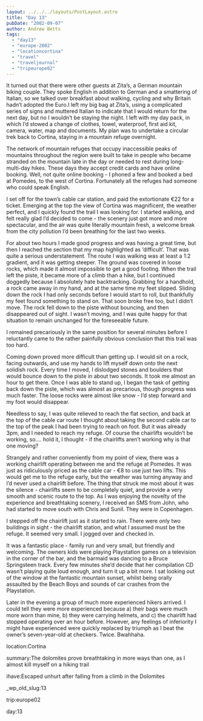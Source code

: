 ```yaml
---
layout: ../../../layouts/PostLayout.astro
title: "Day 13"
pubDate: "2002-09-07"
author: Andrew Betts
tags: 
  - "day13"
  - "europe-2002"
  - "locationcortina"
  - "travel"
  - "traveljournal"
  - "tripeurope02"
---
```


It turned out that there were other guests at Zita’s, a German mountain biking couple. They spoke English in addition to German and a smattering of Italian, so we talked over breakfast about walking, cycling and why Britain hadn’t adopted the Euro.I left my big bag at Zita’s, using a complicated series of signs and muttered Italian to indicate that I would return for the next day, but no I wouldn’t be staying the night. I left with my day pack, in which I’d stowed a change of clothes, towel, waterproof, first aid kit, camera, water, map and documents. My plan was to undertake a circular trek back to Cortina, staying in a mountain refuge overnight.

The network of mountain refuges that occupy inaccessible peaks of mountains throughout the region were built to take in people who became stranded on the mountain late in the day or needed to rest during long-multi-day hikes. These days they accept credit cards and have online booking. Well, not quite online booking - I phoned a few and booked a bed at Pomedes, to the west of Cortina. Fortunately all the refuges had someone who could speak English.

I set off for the town’s cable car station, and paid the extortionate €22 for a ticket. Emerging at the top the view of Cortina was magnificent, the weather perfect, and I quickly found the trail I was looking for. I started walking, and felt really glad I’d decided to come - the scenery just got more and more spectacular, and the air was quite literally mountain fresh, a welcome break from the city pollution I’d been breathing for the last two weeks.

For about two hours I made good progress and was having a great time, but then I reached the section that my map highlighted as ‘difficult’. That was quite a serious understatement. The route I was walking was at least a 1:2 gradient, and it was getting steeper. The ground was covered in loose rocks, which made it almost impossible to get a good footing. When the trail left the piste, it became more of a climb than a hike, but I continued doggedly because I absolutely hate backtracking. Grabbing for a handhold, a rock came away in my hand, and at the same time my feet slipped. Sliding down the rock I had only seconds before I would start to roll, but thankfully my feet found something to stand on. That soon broke free too, but I didn’t move. The rock fell down to the piste without bouncing, and then disappeared out of sight. I wasn’t moving, and I was quite happy for that situation to remain unchanged for the foreseeable future.

I remained precariously in the same position for several minutes before I reluctantly came to the rather painfully obvious conclusion that this trail was too hard.

Coming down proved more difficult than getting up. I would sit on a rock, facing outwards, and use my hands to lift myself down onto the next solidish rock. Every time I moved, I dislodged stones and boulders that would bounce down to the piste in about two seconds. It took me almost an hour to get there. Once I was able to stand up, I began the task of getting back down the piste, which was almost as precarious, though progress was much faster. The loose rocks were almost like snow - I’d step forward and my foot would disappear.

Needless to say, I was quite relieved to reach the flat section, and back at the top of the cable car route I thought about taking the second cable car to the top of the peak I had been trying to reach on foot. But it was already 3pm, and I needed to reach my refuge. Of course the chairlifts wouldn’t be working, so…. hold it, I thought - if the chairlifts aren’t working why is that one moving?

Strangely and rather conveniently from my point of view, there was a working chairlift operating between me and the refuge at Pomedes. It was just as ridiculously priced as the cable car - €8 to use just two lifts. This would get me to the refuge early, but the weather was turning anyway and I’d never used a chairlift before. The thing that struck me most about it was the silence - chairlifts seem to be completely quiet, and provide a very smooth and scenic route to the top. As I was enjoying the novelty of the experience and breathtaking scenery, I received an SMS from John, who had started to move south with Chris and Sunil. They were in Copenhagen.

I stepped off the chairlift just as it started to rain. There were only two buildings in sight - the chairlift station, and what I assumed must be the refuge. It seemed very small. I jogged over and checked in.

It was a fantastic place - family run and very small, but friendly and welcoming. The owners kids were playing Playstation games on a television in the corner of the bar, and the barmaid was dancing to a Bruce Springsteen track. Every few minutes she’d decide that her compilation CD wasn’t playing quite loud enough, and turn it up a bit more. I sat looking out of the window at the fantastic mountain sunset, whilst being orally assaulted by the Beach Boys and sounds of car crashes from the Playstation.

Later in the evening a group of much more experienced hikers arrived. I could tell they were more experienced because a) their bags were much more worn than mine, b) they were carrying helmets, and c) the chairlift had stopped operating over an hour before. However, any feelings of inferiority I might have experienced were quickly replaced by triumph as I beat the owner’s seven-year-old at checkers. Twice. Bwahhaha.

location:Cortina

summary:The dolomites prove breathtaking in more ways than one, as I almost kill myself on a hiking trail

ihave:Escaped unhurt after falling from a climb in the Dolomites

\_wp\_old\_slug:13

trip:europe02

day:13

